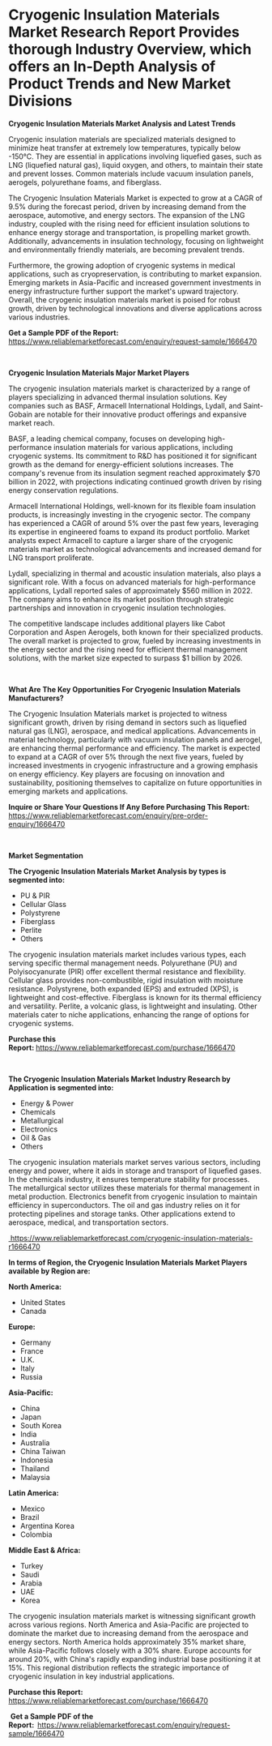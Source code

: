 <p><h1>Cryogenic Insulation Materials Market Research Report Provides thorough Industry Overview, which offers an In-Depth Analysis of Product Trends and New Market Divisions</h1></p><p><strong>Cryogenic Insulation Materials Market Analysis and Latest Trends</strong></p>
<p><p>Cryogenic insulation materials are specialized materials designed to minimize heat transfer at extremely low temperatures, typically below -150°C. They are essential in applications involving liquefied gases, such as LNG (liquefied natural gas), liquid oxygen, and others, to maintain their state and prevent losses. Common materials include vacuum insulation panels, aerogels, polyurethane foams, and fiberglass.</p><p>The Cryogenic Insulation Materials Market is expected to grow at a CAGR of 9.5% during the forecast period, driven by increasing demand from the aerospace, automotive, and energy sectors. The expansion of the LNG industry, coupled with the rising need for efficient insulation solutions to enhance energy storage and transportation, is propelling market growth. Additionally, advancements in insulation technology, focusing on lightweight and environmentally friendly materials, are becoming prevalent trends. </p><p>Furthermore, the growing adoption of cryogenic systems in medical applications, such as cryopreservation, is contributing to market expansion. Emerging markets in Asia-Pacific and increased government investments in energy infrastructure further support the market's upward trajectory. Overall, the cryogenic insulation materials market is poised for robust growth, driven by technological innovations and diverse applications across various industries.</p></p>
<p><strong>Get a Sample PDF of the Report:&nbsp;</strong> <a href="https://www.reliablemarketforecast.com/enquiry/request-sample/1666470?utm_campaign=2457&utm_medium=2&utm_source=Github&utm_content=ia&utm_term=16042025&utm_id=cryogenic-insulation-materials">https://www.reliablemarketforecast.com/enquiry/request-sample/1666470</a></p>
<p>&nbsp;</p>
<p><strong>Cryogenic Insulation Materials Major Market Players</strong></p>
<p><p>The cryogenic insulation materials market is characterized by a range of players specializing in advanced thermal insulation solutions. Key companies such as BASF, Armacell International Holdings, Lydall, and Saint-Gobain are notable for their innovative product offerings and expansive market reach.</p><p>BASF, a leading chemical company, focuses on developing high-performance insulation materials for various applications, including cryogenic systems. Its commitment to R&D has positioned it for significant growth as the demand for energy-efficient solutions increases. The company's revenue from its insulation segment reached approximately $70 billion in 2022, with projections indicating continued growth driven by rising energy conservation regulations.</p><p>Armacell International Holdings, well-known for its flexible foam insulation products, is increasingly investing in the cryogenic sector. The company has experienced a CAGR of around 5% over the past few years, leveraging its expertise in engineered foams to expand its product portfolio. Market analysts expect Armacell to capture a larger share of the cryogenic materials market as technological advancements and increased demand for LNG transport proliferate.</p><p>Lydall, specializing in thermal and acoustic insulation materials, also plays a significant role. With a focus on advanced materials for high-performance applications, Lydall reported sales of approximately $560 million in 2022. The company aims to enhance its market position through strategic partnerships and innovation in cryogenic insulation technologies.</p><p>The competitive landscape includes additional players like Cabot Corporation and Aspen Aerogels, both known for their specialized products. The overall market is projected to grow, fueled by increasing investments in the energy sector and the rising need for efficient thermal management solutions, with the market size expected to surpass $1 billion by 2026.</p></p>
<p>&nbsp;</p>
<p><strong>What Are The Key Opportunities For Cryogenic Insulation Materials Manufacturers?</strong></p>
<p><p>The Cryogenic Insulation Materials market is projected to witness significant growth, driven by rising demand in sectors such as liquefied natural gas (LNG), aerospace, and medical applications. Advancements in material technology, particularly with vacuum insulation panels and aerogel, are enhancing thermal performance and efficiency. The market is expected to expand at a CAGR of over 5% through the next five years, fueled by increased investments in cryogenic infrastructure and a growing emphasis on energy efficiency. Key players are focusing on innovation and sustainability, positioning themselves to capitalize on future opportunities in emerging markets and applications.</p></p>
<p><strong>Inquire or Share Your Questions If Any Before Purchasing This Report:</strong> <a href="https://www.reliablemarketforecast.com/enquiry/pre-order-enquiry/1666470?utm_campaign=2457&utm_medium=2&utm_source=Github&utm_content=ia&utm_term=16042025&utm_id=cryogenic-insulation-materials">https://www.reliablemarketforecast.com/enquiry/pre-order-enquiry/1666470</a></p>
<p>&nbsp;</p>
<p><strong>Market Segmentation</strong></p>
<p><strong>The Cryogenic Insulation Materials Market Analysis by types is segmented into:</strong></p>
<p><ul><li>PU & PIR</li><li>Cellular Glass</li><li>Polystyrene</li><li>Fiberglass</li><li>Perlite</li><li>Others</li></ul></p>
<p><p>The cryogenic insulation materials market includes various types, each serving specific thermal management needs. Polyurethane (PU) and Polyisocyanurate (PIR) offer excellent thermal resistance and flexibility. Cellular glass provides non-combustible, rigid insulation with moisture resistance. Polystyrene, both expanded (EPS) and extruded (XPS), is lightweight and cost-effective. Fiberglass is known for its thermal efficiency and versatility. Perlite, a volcanic glass, is lightweight and insulating. Other materials cater to niche applications, enhancing the range of options for cryogenic systems.</p></p>
<p><strong>Purchase this Report:&nbsp;</strong><a href="https://www.reliablemarketforecast.com/purchase/1666470?utm_campaign=2457&utm_medium=2&utm_source=Github&utm_content=ia&utm_term=16042025&utm_id=cryogenic-insulation-materials">https://www.reliablemarketforecast.com/purchase/1666470</a></p>
<p>&nbsp;</p>
<p><strong>The Cryogenic Insulation Materials Market Industry Research by Application is segmented into:</strong></p>
<p><ul><li>Energy & Power</li><li>Chemicals</li><li>Metallurgical</li><li>Electronics</li><li>Oil & Gas</li><li>Others</li></ul></p>
<p><p>The cryogenic insulation materials market serves various sectors, including energy and power, where it aids in storage and transport of liquefied gases. In the chemicals industry, it ensures temperature stability for processes. The metallurgical sector utilizes these materials for thermal management in metal production. Electronics benefit from cryogenic insulation to maintain efficiency in superconductors. The oil and gas industry relies on it for protecting pipelines and storage tanks. Other applications extend to aerospace, medical, and transportation sectors.</p></p>
<p><a href="https://www.reliablemarketforecast.com/cryogenic-insulation-materials-r1666470?utm_campaign=2457&utm_medium=2&utm_source=Github&utm_content=ia&utm_term=16042025&utm_id=cryogenic-insulation-materials">&nbsp;https://www.reliablemarketforecast.com/cryogenic-insulation-materials-r1666470</a></p>
<p><strong>In terms of Region, the Cryogenic Insulation Materials Market Players available by Region are:</strong></p>
<p>
    <p> <strong> North America: </strong>
        <ul>
            <li>United States</li>
            <li>Canada</li>
        </ul>
        </p> 
    <p> <strong> Europe: </strong>
        <ul>
            <li>Germany</li>
            <li>France</li>
            <li>U.K.</li>
            <li>Italy</li>
            <li>Russia</li>
        </ul>
        </p> 
    <p> <strong> Asia-Pacific: </strong>
        <ul>
            <li>China</li>
            <li>Japan</li>
            <li>South Korea</li>
            <li>India</li>
            <li>Australia</li>
            <li>China Taiwan</li>
            <li>Indonesia</li>
            <li>Thailand</li>
            <li>Malaysia</li>
        </ul>
        </p> 
    <p> <strong> Latin America: </strong>
        <ul>
            <li>Mexico</li>
            <li>Brazil</li>
            <li>Argentina Korea</li>
            <li>Colombia</li>
        </ul>
        </p> 
    <p> <strong> Middle East & Africa: </strong>
        <ul>
            <li>Turkey</li>
            <li>Saudi</li>
            <li>Arabia</li>
            <li>UAE</li>
            <li>Korea</li>
        </ul>
    </p>
    </p>
<p><p>The cryogenic insulation materials market is witnessing significant growth across various regions. North America and Asia-Pacific are projected to dominate the market due to increasing demand from the aerospace and energy sectors. North America holds approximately 35% market share, while Asia-Pacific follows closely with a 30% share. Europe accounts for around 20%, with China's rapidly expanding industrial base positioning it at 15%. This regional distribution reflects the strategic importance of cryogenic insulation in key industrial applications.</p></p>
<p><strong>Purchase this Report: </strong><a href="https://www.reliablemarketforecast.com/purchase/1666470?utm_campaign=2457&utm_medium=2&utm_source=Github&utm_content=ia&utm_term=16042025&utm_id=cryogenic-insulation-materials">https://www.reliablemarketforecast.com/purchase/1666470</a></p>
<p>&nbsp;<strong>Get a Sample PDF of the Report:&nbsp;&nbsp;</strong><a href="https://www.reliablemarketforecast.com/enquiry/request-sample/1666470?utm_campaign=2457&utm_medium=2&utm_source=Github&utm_content=ia&utm_term=16042025&utm_id=cryogenic-insulation-materials">https://www.reliablemarketforecast.com/enquiry/request-sample/1666470</a></p>
<p><strong></strong></p>
<p><p></p><p></p><p></p></p>